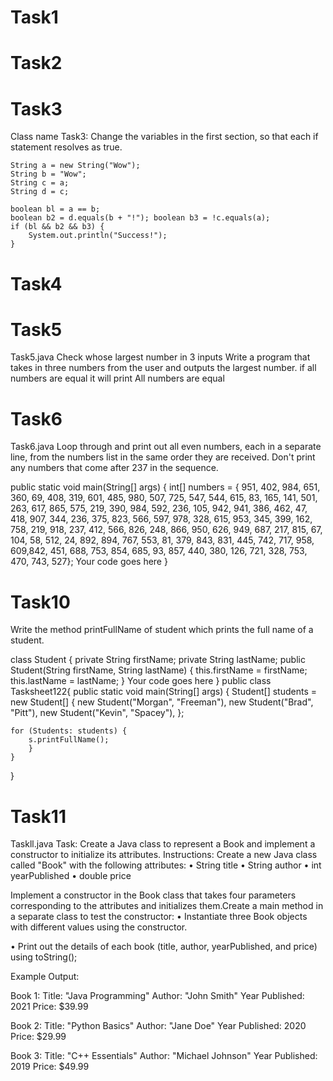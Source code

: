 # Task1
# Task2
# Task3
Class name Task3:
Change the variables in the first section, so that each if statement resolves as true.

    String a = new String("Wow");
    String b = "Wow";
    String c = a;
    String d = c;

    boolean bl = a == b;
    boolean b2 = d.equals(b + "!"); boolean b3 = !c.equals(a);
    if (bl && b2 && b3) {
        System.out.println("Success!");
    }

# Task4
# Task5

Task5.java
Check whose largest number in 3 inputs
Write a program that takes in three numbers from the user and outputs the largest number. if all numbers are equal it will print All numbers are equal

# Task6

Task6.java
Loop through and print out all even numbers, each in a separate line, from the numbers list in the same order they are received. Don't print any numbers that come after 237 in the sequence. 

public static void main(String[] args) {
    int[] numbers = {
        951, 402, 984, 651, 360, 69, 408, 319, 601, 485, 980, 507, 725, 547, 544, 615, 83, 165, 141, 501, 263, 617, 865, 575, 219, 390, 984, 592, 236, 105, 942, 941, 386, 462, 47, 418, 907, 344, 236, 375, 823, 566, 597, 978, 328, 615, 953, 345, 399, 162, 758, 219, 918, 237, 412, 566, 826, 248, 866, 950, 626, 949, 687, 217,
        815, 67, 104, 58, 512, 24, 892, 894, 767, 553, 81, 379, 843, 831, 445, 742, 717,
        958, 609,842, 451, 688, 753, 854, 685, 93, 857, 440, 380, 126, 721, 328, 753, 470, 743, 527};
    Your code goes here
    }

# Task10

Write the method printFullName of student which prints the full name of a student.

class Student {
    private String firstName;
    private String lastName;
    public Student(String firstName, String lastName) {
        this.firstName = firstName;
        this.lastName = lastName;
    }
    Your code goes here
}
public class Tasksheet122{
    public static void main(String[] args) { 
        Student[] students = new Student[] {
            new Student("Morgan", "Freeman"), 
            new Student("Brad", "Pitt"),
            new Student("Kevin", "Spacey"),
    };
    
    for (Students: students) {
        s.printFullName();
        }
    }
}

# Task11

Taskll.java
Task: Create a Java class to represent a Book and implement a constructor to initialize its attributes. Instructions:
Create a new Java class called "Book" with the following attributes:
• String title
• String author 
• int yearPublished
• double price

Implement a constructor in the Book class that takes four parameters corresponding to the attributes and initializes them.Create a main method in a separate class to test the constructor: • Instantiate three Book objects with different values using the constructor.

• Print out the details of each book (title, author, yearPublished, and price) using toString();

Example Output:

Book 1:
Title: "Java Programming"
Author: "John Smith"
Year Published: 2021
Price: $39.99

Book 2:
Title: "Python Basics" Author: "Jane Doe"
Year Published: 2020
Price: $29.99

Book 3:
Title: "C++ Essentials"
Author: "Michael Johnson"
Year Published: 2019
Price: $49.99